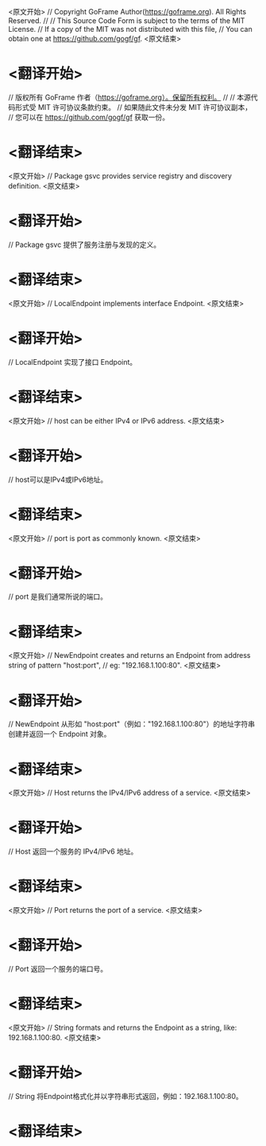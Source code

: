 
<原文开始>
// Copyright GoFrame Author(https://goframe.org). All Rights Reserved.
//
// This Source Code Form is subject to the terms of the MIT License.
// If a copy of the MIT was not distributed with this file,
// You can obtain one at https://github.com/gogf/gf.
<原文结束>

# <翻译开始>
// 版权所有 GoFrame 作者（https://goframe.org）。保留所有权利。
//
// 本源代码形式受 MIT 许可协议条款约束。
// 如果随此文件未分发 MIT 许可协议副本，
// 您可以在 https://github.com/gogf/gf 获取一份。
# <翻译结束>


<原文开始>
// Package gsvc provides service registry and discovery definition.
<原文结束>

# <翻译开始>
// Package gsvc 提供了服务注册与发现的定义。
# <翻译结束>


<原文开始>
// LocalEndpoint implements interface Endpoint.
<原文结束>

# <翻译开始>
// LocalEndpoint 实现了接口 Endpoint。
# <翻译结束>


<原文开始>
// host can be either IPv4 or IPv6 address.
<原文结束>

# <翻译开始>
// host可以是IPv4或IPv6地址。
# <翻译结束>


<原文开始>
// port is port as commonly known.
<原文结束>

# <翻译开始>
// port 是我们通常所说的端口。
# <翻译结束>


<原文开始>
// NewEndpoint creates and returns an Endpoint from address string of pattern "host:port",
// eg: "192.168.1.100:80".
<原文结束>

# <翻译开始>
// NewEndpoint 从形如 "host:port"（例如："192.168.1.100:80"）的地址字符串创建并返回一个 Endpoint 对象。
# <翻译结束>


<原文开始>
// Host returns the IPv4/IPv6 address of a service.
<原文结束>

# <翻译开始>
// Host 返回一个服务的 IPv4/IPv6 地址。
# <翻译结束>


<原文开始>
// Port returns the port of a service.
<原文结束>

# <翻译开始>
// Port 返回一个服务的端口号。
# <翻译结束>


<原文开始>
// String formats and returns the Endpoint as a string, like: 192.168.1.100:80.
<原文结束>

# <翻译开始>
// String 将Endpoint格式化并以字符串形式返回，例如：192.168.1.100:80。
# <翻译结束>

